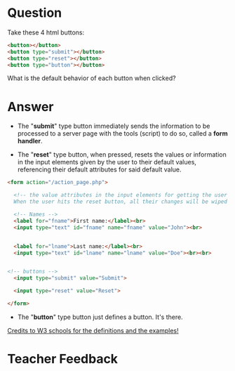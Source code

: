 # Question
Take these 4 html buttons:

```html
<button></button>
<button type="submit"></button>
<button type="reset"></button>
<button type="button"></button>
```

What is the default behavior of each button when clicked?

# Answer
* The "**submit**" type button immediately sends the information to be processed to a server page with the tools (script) to do so, called a **form handler**.

* The "**reset**" type button, when pressed, resets the values or information in the input elements given by the user to their default values, referencing their default attributes for said default value.

```html
<form action="/action_page.php">

  <!-- the value attributes in the input elements for getting the user's first and last names are "John" and "Doe".
  When the user hits the reset button, all their changes will be wiped and the default values will appear. -->

  <!-- Names -->
  <label for="fname">First name:</label><br>
  <input type="text" id="fname" name="fname" value="John"><br>


  <label for="lname">Last name:</label><br>
  <input type="text" id="lname" name="lname" value="Doe"><br><br>


<!-- buttons -->
  <input type="submit" value="Submit">

  <input type="reset" value="Reset">

</form>

```

* The "**button**" type button just defines a button. It's there.

[Credits to W3 schools for the definitions and the examples!](https://www.w3schools.com/html/html_form_input_types.asp)
# Teacher Feedback